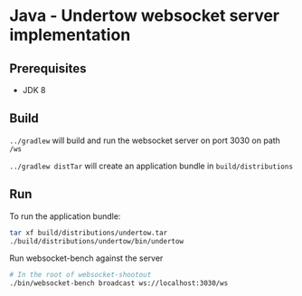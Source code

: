 # Java - Undertow websocket server implementation

## Prerequisites

- JDK 8

## Build

`../gradlew` will build and run the websocket server on port 3030 on path `/ws`

`../gradlew distTar` will create an application bundle in `build/distributions`

## Run

To run the application bundle:

```bash
tar xf build/distributions/undertow.tar
./build/distributions/undertow/bin/undertow
```

Run websocket-bench against the server

```bash
# In the root of websocket-shootout
./bin/websocket-bench broadcast ws://localhost:3030/ws
```
